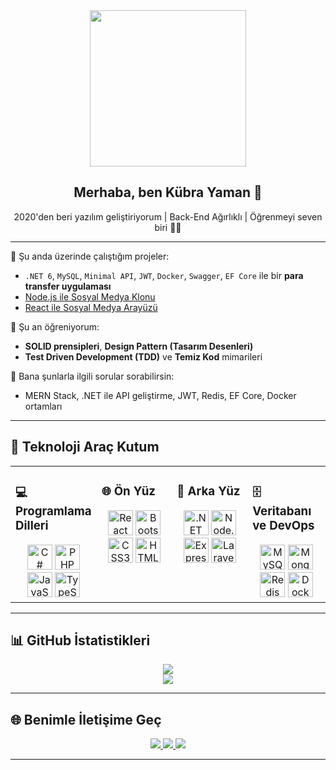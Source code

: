 <div align="center">
  <img src="https://rishavanand.github.io/static/images/greetings.gif" align="center" height="250" />
</div>  

<h2 align="center">Merhaba, ben Kübra Yaman 👋</h2>
<p align="center">2020'den beri yazılım geliştiriyorum | Back-End Ağırlıklı | Öğrenmeyi seven biri 👩‍💻</p>

---

🔭 Şu anda üzerinde çalıştığım projeler:  
- `.NET 6`, `MySQL`, `Minimal API`, `JWT`, `Docker`, `Swagger`, `EF Core` ile bir **para transfer uygulaması**  
- [Node.js ile Sosyal Medya Klonu](https://github.com/kubrayamann/social-nodejs)  
- [React ile Sosyal Medya Arayüzü](https://github.com/kubrayamann/social-reactjs)  

🌱 Şu an öğreniyorum:  
- **SOLID prensipleri**, **Design Pattern (Tasarım Desenleri)**  
- **Test Driven Development (TDD)** ve **Temiz Kod** mimarileri  

💬 Bana şunlarla ilgili sorular sorabilirsin:  
- MERN Stack, .NET ile API geliştirme, JWT, Redis, EF Core, Docker ortamları  

---

## 🧰 Teknoloji Araç Kutum

<table><tr><td valign="top" width="25%">
  
### 💻 Programlama Dilleri  
<div align="center">  
<img src="https://profilinator.rishav.dev/skills-assets/csharp-original.svg" height="40" alt="C#" />  
<img src="https://profilinator.rishav.dev/skills-assets/php-original.svg" height="40" alt="PHP" />  
<img src="https://profilinator.rishav.dev/skills-assets/javascript-original.svg" height="40" alt="JavaScript" />  
<img src="https://profilinator.rishav.dev/skills-assets/typescript-original.svg" height="40" alt="TypeScript" />  
</div>

</td><td valign="top" width="25%">

### 🌐 Ön Yüz  
<div align="center">  
<img src="https://profilinator.rishav.dev/skills-assets/react-original-wordmark.svg" height="40" alt="React" />  
<img src="https://profilinator.rishav.dev/skills-assets/bootstrap-plain.svg" height="40" alt="Bootstrap" />  
<img src="https://profilinator.rishav.dev/skills-assets/css3-original-wordmark.svg" height="40" alt="CSS3" />  
<img src="https://profilinator.rishav.dev/skills-assets/html5-original-wordmark.svg" height="40" alt="HTML5" />  
</div>

</td><td valign="top" width="25%">

### 🔧 Arka Yüz  
<div align="center">  
<img src="https://profilinator.rishav.dev/skills-assets/dotnetcore.png" height="40" alt=".NET Core" />  
<img src="https://profilinator.rishav.dev/skills-assets/nodejs-original-wordmark.svg" height="40" alt="Node.js" />  
<img src="https://profilinator.rishav.dev/skills-assets/express-original-wordmark.svg" height="40" alt="Express.js" />  
<img src="https://www.vectorlogo.zone/logos/laravel/laravel-icon.svg" height="40" alt="Laravel" />  
</div>

</td><td valign="top" width="25%">

### 🗄️ Veritabanı ve DevOps  
<div align="center">  
<img src="https://profilinator.rishav.dev/skills-assets/mysql-original-wordmark.svg" height="40" alt="MySQL" />  
<img src="https://profilinator.rishav.dev/skills-assets/mongodb-original-wordmark.svg" height="40" alt="MongoDB" />  
<img src="https://profilinator.rishav.dev/skills-assets/redis-original-wordmark.svg" height="40" alt="Redis" />  
<img src="https://profilinator.rishav.dev/skills-assets/docker-original-wordmark.svg" height="40" alt="Docker" />  
</div>

</td></tr></table>

---

## 📊 GitHub İstatistikleri

<p align="center">
  <img src="https://github-readme-stats.vercel.app/api?username=kubrayamann&show_icons=true&count_private=true&hide_border=true&theme=algolia" />
  <br/>
  <img src="https://github-readme-stats.vercel.app/api/top-langs/?username=kubrayamann&layout=compact&theme=algolia" />
</p>

---

## 🌐 Benimle İletişime Geç

<div align="center">
  <a href="https://github.com/kubrayamann" target="_blank">
    <img src="https://img.shields.io/badge/github-%2324292e.svg?&style=for-the-badge&logo=github&logoColor=white" />
  </a>
  <a href="https://linkedin.com/in/kubrayamann" target="_blank">
    <img src="https://img.shields.io/badge/linkedin-%231E77B5.svg?&style=for-the-badge&logo=linkedin&logoColor=white" />
  </a>
  <a href="https://instagram.com/kubrayamman" target="_blank">
    <img src="https://img.shields.io/badge/instagram-%23000000.svg?&style=for-the-badge&logo=instagram&logoColor=white" />
  </a>  
</div>

---
